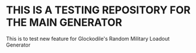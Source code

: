 # THIS IS A TESTING REPOSITORY FOR THE MAIN GENERATOR
This is to test new feature for Glockodile's Random Military Loadout Generator
